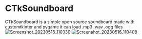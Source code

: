 # CTkSoundboard
CTkSoundboard is a simple open source soundboard made with customtkinter and pygame it can load .mp3 .wav .ogg files
![Screenshot_20230516_110330](https://github.com/ahmed-502/CTkSoundboard/assets/133661674/92e3668b-4323-413f-b34c-ab9d794efd19)
![Screenshot_20230516_110408](https://github.com/ahmed-502/CTkSoundboard/assets/133661674/29cf8f33-7b5b-463f-a8cf-92965c990653)

